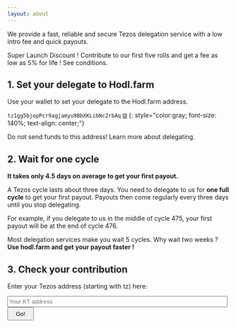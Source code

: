 ```yaml
---
layout: about
---
```


<script src="{{ base.url | prepend: site.url }}/assets/js/clipboard-polyfill.promise.js"></script>
We provide a fast, reliable and secure Tezos delegation service with a low intro fee and quick payouts.

Super Launch Discount ! Contribute to our first five rolls and get a fee as low as 5% for life ! See conditions.

## 1. Set your delegate to Hodl.farm

Use your wallet to set your delegate to the Hodl.farm address.

`tz1gg5bjopPcr9agjamyu9BbXKLibNc2rbAq`  <a href="#!" onclick="clipboard.writeText('tz1gg5bjopPcr9agjamyu9BbXKLibNc2rbAq');">⧉</a>
{: style="color:gray; font-size: 140%; text-align: center;"}

Do not send funds to this address! Learn more about delegating.

## 2. Wait for one cycle

**It takes only 4.5 days on average to get your first payout.**

A Tezos cycle lasts about three days. You need to delegate to us for **one full cycle** to get your first payout. Payouts then come regularly every three days until you stop delegating.

For example, if you delegate to us in the middle of cycle 475, your first payout will be at the end of cycle 476.

Most delegation services make you wait 5 cycles. Why wait two weeks ? **Use hodl.farm and get your payout faster !**

## 3. Check your contribution

Enter your Tezos address (starting with tz) here:

<input type="text" id="tezos_address" rows="800" placeholder="Your KT address">
<button onclick="window.location='payouts/'+getInputValue()+'.html';">Go!</button>

<style>
input[type="text"] {
    width: 500px;
    height: 25px;
}
button {
    width: 60px;
    height: 30px;
}
</style>

<script>
    function getInputValue(){
        // Selecting the input element and get its value 
        var inputVal = document.getElementById("tezos_address").value;
        
        // Displaying the value
        return inputVal;
    }
</script>
